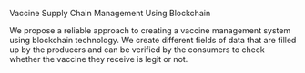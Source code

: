 Vaccine Supply Chain Management Using Blockchain

We propose a reliable approach to creating a vaccine management system using blockchain technology. We create different fields of data that are filled up by the producers and can be verified by the consumers to check whether the vaccine they receive is legit or not.
 
